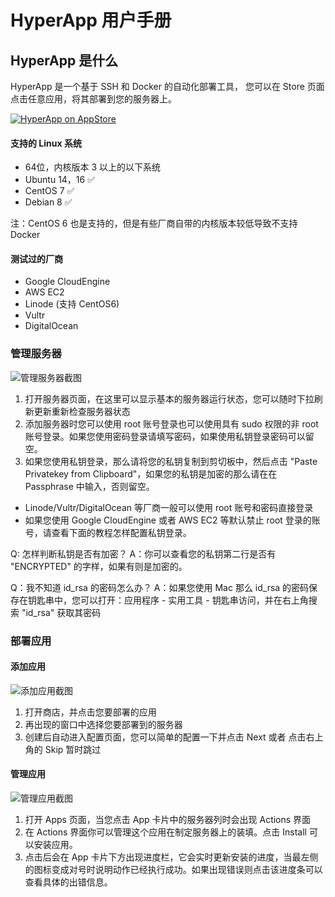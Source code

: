 
# HyperApp 用户手册

## HyperApp 是什么

HyperApp 是一个基于 SSH 和 Docker 的自动化部署工具， 您可以在 Store 页面点击任意应用，将其部署到您的服务器上。

[![HyperApp on AppStore](//linkmaker.itunes.apple.com/assets/shared/badges/zh-chs/appstore-lrg.svg "View on App Store")](https://itunes.apple.com/app/apple-store/id1179750280?pt=118260435&ct=guide&mt=8)

#### 支持的 Linux 系统

* 64位，内核版本 3 以上的以下系统
* Ubuntu 14，16 ✅
* CentOS 7 ✅
* Debian 8 ✅

注：CentOS 6 也是支持的，但是有些厂商自带的内核版本较低导致不支持 Docker

#### 测试过的厂商

* Google CloudEngine
* AWS EC2
* Linode (支持 CentOS6)
* Vultr
* DigitalOcean


### 管理服务器

![管理服务器截图](https://github.com/waylybaye/HyperApp-Guide/raw/master/images/manage-server.png "添加服务器")

1. 打开服务器页面，在这里可以显示基本的服务器运行状态，您可以随时下拉刷新更新重新检查服务器状态
2. 添加服务器时您可以使用 root 账号登录也可以使用具有 sudo 权限的非 root 账号登录。如果您使用密码登录请填写密码，如果使用私钥登录密码可以留空。
3. 如果您使用私钥登录，那么请将您的私钥复制到剪切板中，然后点击 "Paste Privatekey from Clipboard"，如果您的私钥是加密的那么请在在 Passphrase 中输入，否则留空。

* Linode/Vultr/DigitalOcean 等厂商一般可以使用 root 账号和密码直接登录
* 如果您使用 Google CloudEngine 或者 AWS EC2 等默认禁止 root 登录的账号，请查看下面的教程怎样配置私钥登录。

Q: 怎样判断私钥是否有加密？
A：你可以查看您的私钥第二行是否有 "ENCRYPTED" 的字样，如果有则是加密的。

Q：我不知道 id_rsa 的密码怎么办？
A：如果您使用 Mac 那么 id_rsa 的密码保存在钥匙串中，您可以打开：应用程序 - 实用工具 - 钥匙串访问，并在右上角搜索 "id_rsa" 获取其密码


### 部署应用

#### 添加应用

![添加应用截图](https://github.com/waylybaye/HyperApp-Guide/raw/master/images/add-app.png "在商店中添加并配置应用")

1. 打开商店，并点击您要部署的应用
2. 再出现的窗口中选择您要部署到的服务器
3. 创建后自动进入配置页面，您可以简单的配置一下并点击 Next 或者 点击右上角的 Skip 暂时跳过

#### 管理应用

![管理应用截图](https://github.com/waylybaye/HyperApp-Guide/raw/master/images/manage-app.png "管理您的应用")

1. 打开 Apps 页面，当您点击 App 卡片中的服务器列时会出现 Actions 界面
2. 在 Actions 界面你可以管理这个应用在制定服务器上的装填。点击 Install 可以安装应用。
3. 点击后会在 App 卡片下方出现进度栏，它会实时更新安装的进度，当最左侧的图标变成对号时说明动作已经执行成功。如果出现错误则点击该进度条可以查看具体的出错信息。

